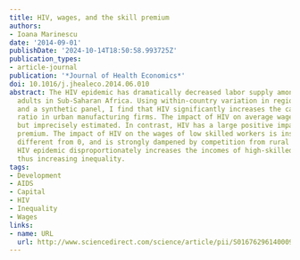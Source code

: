```yaml
---
title: HIV, wages, and the skill premium
authors:
- Ioana Marinescu
date: '2014-09-01'
publishDate: '2024-10-14T18:50:58.993725Z'
publication_types:
- article-journal
publication: '*Journal of Health Economics*'
doi: 10.1016/j.jhealeco.2014.06.010
abstract: The HIV epidemic has dramatically decreased labor supply among prime-age
  adults in Sub-Saharan Africa. Using within-country variation in regional HIV prevalence
  and a synthetic panel, I find that HIV significantly increases the capital–labor
  ratio in urban manufacturing firms. The impact of HIV on average wages is positive
  but imprecisely estimated. In contrast, HIV has a large positive impact on the skill
  premium. The impact of HIV on the wages of low skilled workers is insignificantly
  different from 0, and is strongly dampened by competition from rural migrants. The
  HIV epidemic disproportionately increases the incomes of high-skilled survivors,
  thus increasing inequality.
tags:
- Development
- AIDS
- Capital
- HIV
- Inequality
- Wages
links:
- name: URL
  url: http://www.sciencedirect.com/science/article/pii/S0167629614000903
---
```

